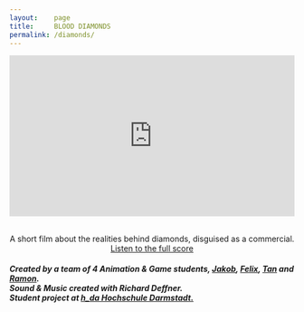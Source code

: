 ```yaml
---
layout:    page
title:     BLOOD DIAMONDS
permalink: /diamonds/
---
```

<div align="center">
<style>.embed-container { position: relative; padding-bottom: 56.25%; height: 0; overflow: hidden; max-width: 100%; } .embed-container iframe, .embed-container object, .embed-container embed { position: absolute; top: 0; left: 0; width: 100%; height: 100%; }</style><div class='embed-container'><iframe src='https://www.youtube.com/embed/aMUEMDkPSzQ' frameborder='0' allowfullscreen></iframe></div>
<br>
<p>A short film about the realities behind diamonds, disguised as a commercial.
<br>
<a href="/diamonds_score"> Listen to the full score </a>

<h5 align="left"> Created by a team of 4 Animation & Game students, <a href="https://www.linkedin.com/in/jakob-jan-steffen-103336102">Jakob</a>, <a href="http://felix-schmid.com/">Felix</a>, <a href="https://www.artstation.com/artist/tansander">Tan</a> and <a href="http://shyralon.weebly.com/">Ramon</a>. <br> Sound & Music created with Richard Deffner.<br>Student project at <a href="https://www.h-da.de/"> h_da Hochschule Darmstadt. </a></h5>